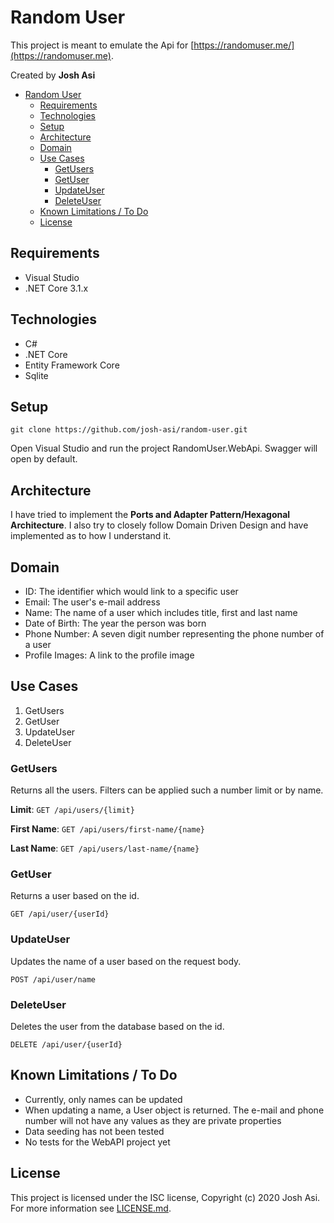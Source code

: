 # Random User

This project is meant to emulate the Api for [https://randomuser.me/](https://randomuser.me).

Created by **Josh Asi**

- [Random User](#random-user)
  - [Requirements](#requirements)
  - [Technologies](#technologies)
  - [Setup](#setup)
  - [Architecture](#architecture)
  - [Domain](#domain)
  - [Use Cases](#use-cases)
    - [GetUsers](#getusers)
    - [GetUser](#getuser)
    - [UpdateUser](#updateuser)
    - [DeleteUser](#deleteuser)
  - [Known Limitations / To Do](#known-limitations--to-do)
  - [License](#license)

## Requirements

- Visual Studio
- .NET Core 3.1.x

## Technologies

- C#
- .NET Core
- Entity Framework Core
- Sqlite

## Setup

`git clone https://github.com/josh-asi/random-user.git`

Open Visual Studio and run the project RandomUser.WebApi. Swagger will open by default.

## Architecture

I have tried to implement the **Ports and Adapter Pattern/Hexagonal Architecture**. I also try to closely follow Domain Driven Design and have implemented as to how I understand it.

## Domain

- ID: The identifier which would link to a specific user
- Email: The user's e-mail address
- Name: The name of a user which includes title, first and last name
- Date of Birth: The year the person was born
- Phone Number: A seven digit number representing the phone number of a user
- Profile Images: A link to the profile image

## Use Cases

1. GetUsers
2. GetUser
3. UpdateUser
4. DeleteUser

### GetUsers

Returns all the users. Filters can be applied such a number limit or by name.

**Limit**: `GET /api/users/{limit}`

**First Name**: `GET /api/users/first-name/{name}`

**Last Name**: `GET /api/users/last-name/{name}`

### GetUser

Returns a user based on the id.

`GET /api/user/{userId}`

### UpdateUser

Updates the name of a user based on the request body.

`POST /api/user/name`

### DeleteUser

Deletes the user from the database based on the id.

`DELETE /api/user/{userId}`

## Known Limitations / To Do

- Currently, only names can be updated
- When updating a name, a User object is returned. The e-mail and phone number will not have any values as they are private properties
- Data seeding has not been tested
- No tests for the WebAPI project yet

## License

This project is licensed under the ISC license, Copyright (c) 2020 Josh Asi. For more information see [LICENSE.md](License.MD).
